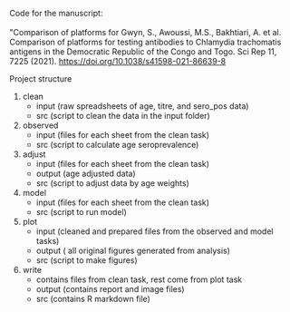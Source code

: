 Code for the manuscript:
<br>
<br>
"Comparison of platforms for Gwyn, S., Awoussi, M.S., Bakhtiari, A. et al. Comparison of platforms for testing antibodies to Chlamydia trachomatis antigens in the Democratic Republic of the Congo and Togo. Sci Rep 11, 7225 (2021). https://doi.org/10.1038/s41598-021-86639-8

Project structure
<br>
  1. clean
      - input (raw spreadsheets of age, titre, and sero_pos data)
      - src (script to clean the data in the input folder)
  2. observed
      - input (files for each sheet from the clean task)
      - src (script to calculate age seroprevalence)
  3. adjust
      - input (files for each sheet from the clean task)
      - output (age adjusted data)
      - src (script to adjust data by age weights)
  4. model
      - input (files for each sheet from the clean task)
      - src (script to run model)
  5. plot
      - input (cleaned and prepared files from the observed and model tasks)
      - output ( all original figures generated from analysis)
      - src (script to make figures)
 6. write
	- contains files from clean task, rest come from plot task
	- output (contains report and image files)
	- src (contains R markdown file)
